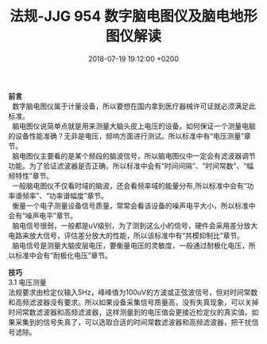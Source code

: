 ﻿---
layout: post
title:  "法规-JJG 954 数字脑电图仪及脑电地形图仪解读"
date:   2018-07-19 19:12:00 +0200
categories: _posts
---

**前言**  
&nbsp;&nbsp;数字脑电图仪属于计量设备，所以要想在国内拿到医疗器械许可证就必须满足此标准。  
&nbsp;&nbsp;脑电图仪说简单点就是用来测量大脑头皮上电压的设备。如何保证一个测量电脑的设备性能准确？无非是电压，频响方面进行测试。所以标准中有“电压测量”章节。  
&nbsp;&nbsp;脑电图仪主要看的是某个频段的脑波信号，所以脑电图仪中一定会有滤波器调节功能。为了验证滤波器是否正确，所以标准中会有“时间间隔”、"时间常数"、“幅频特性”章节。  
&nbsp;&nbsp;一般脑电图仪不仅看时域的脑波，还会看频率域的能量分布,所以标准中会有“功率谱频率”、“功率谱幅度”章节。  
&nbsp;&nbsp;衡量一个电子测量设备信号质量，常常会看该设备的噪声电平大小，所以标准中会有“噪声电平”章节。  
&nbsp;&nbsp;脑电信号很弱，一般都是uV级别，为了测到这么小的信号，硬件会采用差分放大电路来放大信号，评估差分放大的性能，所以该标准中有“共模抑制比”章节。  
&nbsp;&nbsp;脑电信号是测量大脑皮层电压，要衡量电压的灵敏度，一般通过耐极化电压，所以标准中会有“耐极化电压”章节。

**技巧**  
3.1 电压测量  
  法规要求由检定仪输入5Hz，峰峰值为100uV的方波或正弦波信号，但对时间常数和高频滤波器没有要求。所以如果设备采集信号质量高，没有失真现象，可以关掉时间常数滤波器和高频滤波器，这样测量到的电压值会更接近检定仪的真实值。如果采集到的信号失真了，可以选取合适的时间常数滤波器和高频滤波器，把干扰信号滤除。  
  
